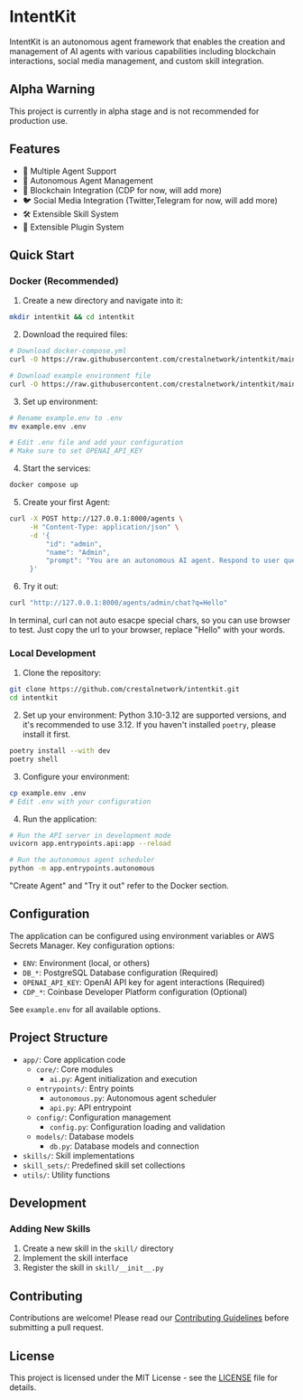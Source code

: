 # IntentKit

IntentKit is an autonomous agent framework that enables the creation and management of AI agents with various capabilities including blockchain interactions, social media management, and custom skill integration.

## Alpha Warning

This project is currently in alpha stage and is not recommended for production use.

## Features

- 🤖 Multiple Agent Support
- 🔄 Autonomous Agent Management
- 🔗 Blockchain Integration (CDP for now, will add more)
- 🐦 Social Media Integration (Twitter,Telegram for now, will add more)
- 🛠️ Extensible Skill System
- 🔌 Extensible Plugin System

## Quick Start

### Docker (Recommended)
1. Create a new directory and navigate into it:
```bash
mkdir intentkit && cd intentkit
```

2. Download the required files:
```bash
# Download docker-compose.yml
curl -O https://raw.githubusercontent.com/crestalnetwork/intentkit/main/docker-compose.yml

# Download example environment file
curl -O https://raw.githubusercontent.com/crestalnetwork/intentkit/main/example.env
```

3. Set up environment:
```bash
# Rename example.env to .env
mv example.env .env

# Edit .env file and add your configuration
# Make sure to set OPENAI_API_KEY
```

4. Start the services:
```bash
docker compose up
```

5. Create your first Agent:
```bash
curl -X POST http://127.0.0.1:8000/agents \
     -H "Content-Type: application/json" \
     -d '{
         "id": "admin",
         "name": "Admin",
         "prompt": "You are an autonomous AI agent. Respond to user queries."
     }'
```

6. Try it out:
```bash
curl "http://127.0.0.1:8000/agents/admin/chat?q=Hello"
```
In terminal, curl can not auto esacpe special chars, so you can use browser to test. Just copy the url to your browser, replace "Hello" with your words.

### Local Development
1. Clone the repository:
```bash
git clone https://github.com/crestalnetwork/intentkit.git
cd intentkit
```

2. Set up your environment:
Python 3.10-3.12 are supported versions, and it's recommended to use 3.12.
If you haven't installed `poetry`, please install it first.
```bash
poetry install --with dev
poetry shell
```

3. Configure your environment:
```bash
cp example.env .env
# Edit .env with your configuration
```

4. Run the application:
```bash
# Run the API server in development mode
uvicorn app.entrypoints.api:app --reload

# Run the autonomous agent scheduler
python -m app.entrypoints.autonomous
```

"Create Agent" and "Try it out" refer to the Docker section.

## Configuration

The application can be configured using environment variables or AWS Secrets Manager. Key configuration options:

- `ENV`: Environment (local, or others)
- `DB_*`: PostgreSQL Database configuration (Required)
- `OPENAI_API_KEY`: OpenAI API key for agent interactions (Required)
- `CDP_*`: Coinbase Developer Platform configuration (Optional)

See `example.env` for all available options.

## Project Structure

- `app/`: Core application code
  - `core/`: Core modules
    - `ai.py`: Agent initialization and execution
  - `entrypoints/`: Entry points
    - `autonomous.py`: Autonomous agent scheduler
    - `api.py`: API entrypoint
  - `config/`: Configuration management
    - `config.py`: Configuration loading and validation
  - `models/`: Database models
    - `db.py`: Database models and connection
- `skills/`: Skill implementations
- `skill_sets/`: Predefined skill set collections
- `utils/`: Utility functions

## Development

### Adding New Skills

1. Create a new skill in the `skill/` directory
2. Implement the skill interface
3. Register the skill in `skill/__init__.py`

## Contributing

Contributions are welcome! Please read our [Contributing Guidelines](CONTRIBUTING.md) before submitting a pull request.

## License

This project is licensed under the MIT License - see the [LICENSE](LICENSE) file for details.